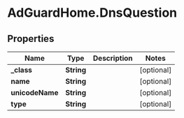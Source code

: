 # AdGuardHome.DnsQuestion

## Properties

Name | Type | Description | Notes
------------ | ------------- | ------------- | -------------
**_class** | **String** |  | [optional] 
**name** | **String** |  | [optional] 
**unicodeName** | **String** |  | [optional] 
**type** | **String** |  | [optional] 


